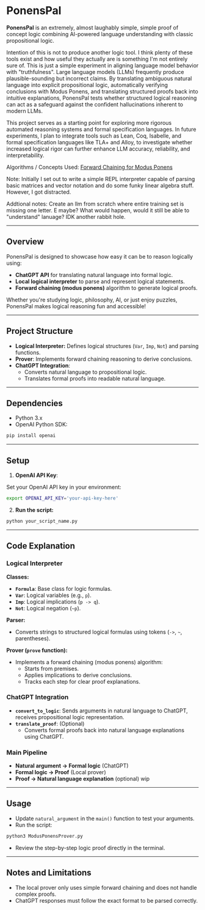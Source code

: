 # PonensPal

**PonensPal** is an extremely, almost laughably simple, simple proof of concept logic combining AI-powered language understanding with classic propositional logic.  

Intention of this is not to produce another logic tool.  I think plenty of these tools exist and how useful they actually are is something I'm not entirely sure of.  This is just a simple experiment in aligning language model behavior with "truthfulness". Large language models (LLMs) frequently produce plausible-sounding but incorrect claims. By translating ambiguous natural language into explicit propositional logic, automatically verifying conclusions with Modus Ponens, and translating structured proofs back into intuitive explanations, PonensPal tests whether structured logical reasoning can act as a safeguard against the confident hallucinations inherent to modern LLMs.

This project serves as a starting point for exploring more rigorous automated reasoning systems and formal specification languages. In future experiments, I plan to integrate tools such as Lean, Coq, Isabelle, and formal specification languages like TLA+ and Alloy, to investigate whether increased logical rigor can further enhance LLM accuracy, reliability, and interpretability.

Algorithms / Concepts Used: [Forward Chaining for Modus Ponens](https://en.wikipedia.org/wiki/Forward_chaining)

Note: Initially I set out to write a simple REPL interpreter capable of parsing basic matrices and vector notation and do some funky linear algebra stuff. However, I got distracted.  

Addtional notes: Create an llm from scratch where entire training set is missing one letter.  E maybe?  What would happen, would it still be able to "understand" lanuage?  IDK another rabbit hole.

---

## Overview

PonensPal is designed to showcase how easy it can be to reason logically using:

- **ChatGPT API** for translating natural language into formal logic.
- **Local logical interpreter** to parse and represent logical statements.
- **Forward chaining (modus ponens)** algorithm to generate logical proofs.

Whether you're studying logic, philosophy, AI, or just enjoy puzzles, PonensPal makes logical reasoning fun and accessible!

---

## Project Structure

- **Logical Interpreter:** Defines logical structures (`Var`, `Imp`, `Not`) and parsing functions.
- **Prover**: Implements forward chaining reasoning to derive conclusions.
- **ChatGPT Integration**:
  - Converts natural language to propositional logic.
  - Translates formal proofs into readable natural language.

---

## Dependencies

- Python 3.x
- OpenAI Python SDK:

```bash
pip install openai
```

---

## Setup

1. **OpenAI API Key**:

Set your OpenAI API key in your environment:

```bash
export OPENAI_API_KEY='your-api-key-here'
```

2. **Run the script:**

```bash
python your_script_name.py
```

---

## Code Explanation

### Logical Interpreter

**Classes:**

- **`Formula`**: Base class for logic formulas.
- **`Var`**: Logical variables (e.g., `p`).
- **`Imp`**: Logical implications (`p -> q`).
- **`Not`**: Logical negation (`~p`).

**Parser:**

- Converts strings to structured logical formulas using tokens (`->`, `~`, parentheses).

**Prover (`prove` function):**

- Implements a forward chaining (modus ponens) algorithm:
  - Starts from premises.
  - Applies implications to derive conclusions.
  - Tracks each step for clear proof explanations.

### ChatGPT Integration

- **`convert_to_logic`**: Sends arguments in natural language to ChatGPT, receives propositional logic representation.
- **`translate_proof`**: (Optional)
  - Converts formal proofs back into natural language explanations using ChatGPT.

### Main Pipeline

- **Natural argument -> Formal logic** (ChatGPT)
- **Formal logic -> Proof** (Local prover)
- **Proof -> Natural language explanation** (optional) wip

---

##  Usage

- Update `natural_argument` in the `main()` function to test your arguments.
- Run the script:

```bash
python3 ModusPonensProver.py
```

- Review the step-by-step logic proof directly in the terminal.

---

##  Notes and Limitations

- The local prover only uses simple forward chaining and does not handle complex proofs.
- ChatGPT responses must follow the exact format to be parsed correctly.

